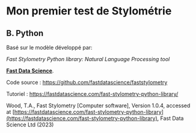 # Mon premier test de Stylométrie

## B. Python

Basé sur le modèle développé par:

_Fast Stylometry Python library: Natural Language Processing tool_

[**Fast Data Science**](https://fastdatascience.com).

Code source : https://github.com/fastdatascience/faststylometry

Tutoriel : https://fastdatascience.com/fast-stylometry-python-library/

Wood, T.A., Fast Stylometry [Computer software], Version 1.0.4, accessed at [https://fastdatascience.com/fast-stylometry-python-library](https://fastdatascience.com/fast-stylometry-python-library), Fast Data Science Ltd (2023)
